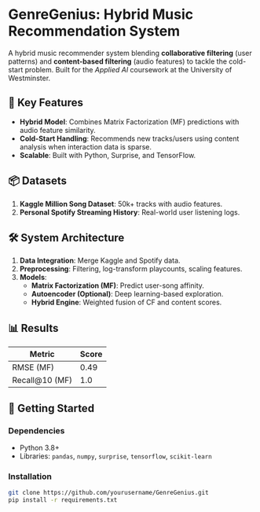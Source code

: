 # GenreGenius: Hybrid Music Recommendation System  


A hybrid music recommender system blending **collaborative filtering** (user patterns) and **content-based filtering** (audio features) to tackle the cold-start problem. Built for the *Applied AI* coursework at the University of Westminster.  

## 🎯 Key Features  
- **Hybrid Model**: Combines Matrix Factorization (MF) predictions with audio feature similarity.  
- **Cold-Start Handling**: Recommends new tracks/users using content analysis when interaction data is sparse.  
- **Scalable**: Built with Python, Surprise, and TensorFlow.  

## 📦 Datasets  
1. **Kaggle Million Song Dataset**: 50k+ tracks with audio features.  
2. **Personal Spotify Streaming History**: Real-world user listening logs.  

## 🛠️ System Architecture  
1. **Data Integration**: Merge Kaggle and Spotify data.  
2. **Preprocessing**: Filtering, log-transform playcounts, scaling features.  
3. **Models**:  
   - **Matrix Factorization (MF)**: Predict user-song affinity.  
   - **Autoencoder (Optional)**: Deep learning-based exploration.  
   - **Hybrid Engine**: Weighted fusion of CF and content scores.  

## 📊 Results  
| Metric          | Score       |
|-----------------|-------------|
| RMSE (MF)       | 0.49        |
| Recall@10 (MF)  | 1.0         |

## 🚀 Getting Started  
### Dependencies  
- Python 3.8+  
- Libraries: `pandas`, `numpy`, `surprise`, `tensorflow`, `scikit-learn`  

### Installation  
```bash
git clone https://github.com/yourusername/GenreGenius.git
pip install -r requirements.txt
